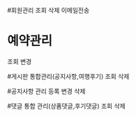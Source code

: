 
#회원관리
조회
삭제
이메일전송 

# 예약관리
조회
변경

#게시판 통합관리(공지사항,여행후기)
조회
삭제

#공지사항 관리
등록
변경
삭제

#댓글 통합 관리(상품댓글,후기댓글)
조회
삭제

